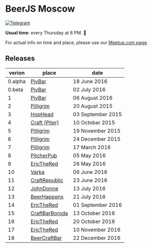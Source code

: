 # BeerJS Moscow
[![Telegram](https://img.shields.io/badge/telegram-join%20chat-blue.svg?style=flat)](https://telegram.me/beerjs)

**Usual time**: every Thursday at 8 PM. :beers:

For actual info on time and place, please use our [Meetup.com page](http://www.meetup.com/BeerJS-Moscow/).

## Releases

verion  | place                                                       | date             
--------|-------------------------------------------------------------|------------------
0.alpha | [PivBar](https://www.facebook.com/pivbar1)                  | 18 June 2016     
0.beta  | [PivBar](https://www.facebook.com/pivbar1)                  | 02 July 2016     
1       | [PivBar](https://www.facebook.com/pivbar1)                  | 06 August 2016   
2       | [Pilligrim](https://vk.com/piligrimpivnoy)                  | 20 August 2015   
3       | [HopHead](http://www.hophead.ru)                            | 03 September 2015
4       | [Craft (Piter)](http://craftpub.ru/)                        | 10 October 2015  
5       | [Pilligrim](https://vk.com/piligrimpivnoy)                  | 19 November 2015 
6       | [Pilligrim](https://vk.com/piligrimpivnoy)                  | 24 December 2015 
7       | [Pilligrim](https://vk.com/piligrimpivnoy)                  | 17 March 2016    
8       | [PitcherPub](http://www.pitcher.pub)                        | 05 May 2016      
9       | [EricTheRed](http://ericthered.ru)                          | 26 May 2016      
10      | [Varka](https://vk.com/varkacraftbar)                       | 06 June 2016     
11      | [CraftRepublic](https://www.facebook.com/craftrepublic.ru)  | 23 June 2016     
12      | [JohnDonne](http://john-donne.ru)                           | 13 July 2016     
13      | [BeerHappens](http://beerhappens.ru)                        | 21 July 2016     
14      | [EricTheRed](http://ericthered.ru)                          | 01 September 2016
15      | [CraftBarBoroda](https://vk.com/craft_bar_boroda)           | 13 October 2016  
16      | [EricTheRed](http://ericthered.ru)                          | 20 October 2016  
17      | [EricTheRed](http://ericthered.ru)                          | 10 November 2016 
18      | [BeerCraftBar](https://www.facebook.com/BeerCraftBar)       | 22 December 2016 

